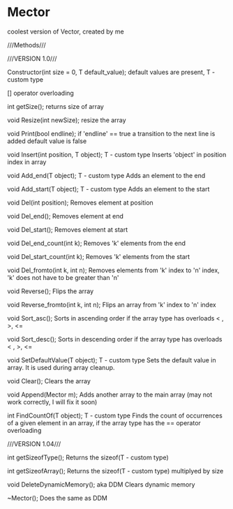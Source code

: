 # Mector
coolest version of Vector, created by me

///Methods///

///VERSION 1.0///

Constructor(int size = 0, T default_value);
default values are present, T - custom type

[] operator overloading

int getSize();
returns size of array

void Resize(int newSize);
resize the array

void Print(bool endline);
if 'endline' == true a transition to the next line is added
default value is false

void Insert(int position, T object); T - custom type
Inserts 'object' in position index in array

void Add_end(T object); T - custom type
Adds an element to the end

void Add_start(T object); T - custom type
Adds an element to the start

void Del(int position);
Removes element at position

void Del_end();
Removes element at end

void Del_start();
Removes element at start

void Del_end_count(int k);
Removes 'k' elements from the end

void Del_start_count(int k);
Removes 'k' elements from the start

void Del_fromto(int k, int n);
Removes elements from 'k' index to 'n' index, 
'k' does not have to be greater than 'n'

void Reverse();
Flips the array

void Reverse_fromto(int k, int n);
Flips an array from 'k' index to 'n' index

void Sort_asc();
Sorts in ascending order if the array type has overloads < , >, <=

void Sort_desc();
Sorts in descending order if the array type has overloads < , >, <=

void SetDefaultValue(T object); T - custom type
Sets the default value in array.
It is used during array cleanup.

void Clear();
Clears the array

void Append(Mector m);
Adds another array to the main array
(may not work correctly, I will fix it soon)

int FindCountOf(T object); T - custom type
Finds the count of occurrences of a given element in an array, if the array type has the == operator overloading

///VERSION 1.04///

int getSizeofType();
Returns the sizeof(T - custom type)

int getSizeofArray();
Returns the sizeof(T - custom type) multiplyed by size

void DeleteDynamicMemory(); aka DDM
Сlears dynamic memory

~Mector();
Does the same as DDM
